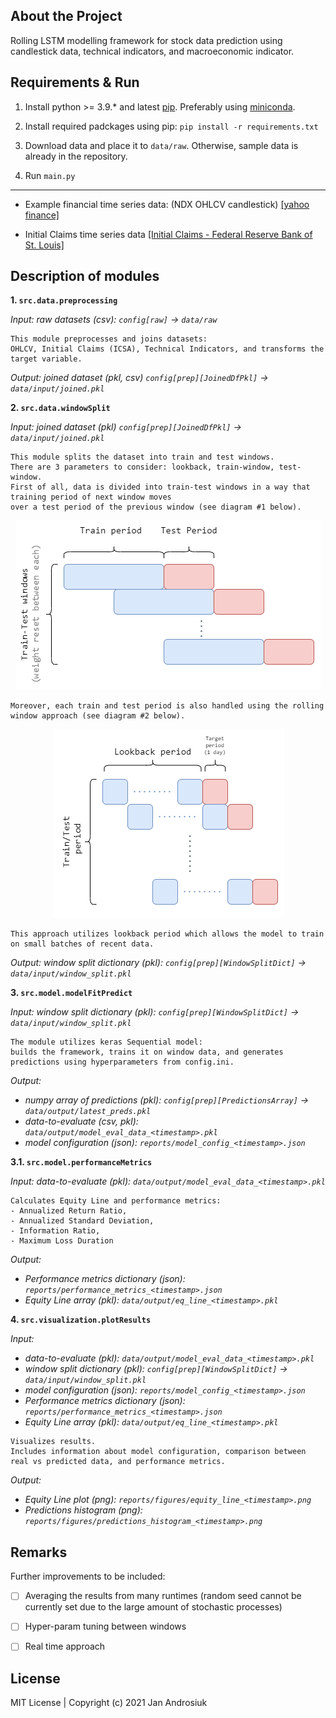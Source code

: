 ## About the Project
Rolling LSTM modelling framework for stock data prediction using candlestick data, technical indicators, and macroeconomic indicator.


## Requirements & Run
1. Install python >= 3.9.* and latest [pip](https://pip.pypa.io/en/stable/installation/). Preferably using [miniconda](https://conda.io/projects/conda/en/latest/user-guide/install/index.html).

2. Install required padckages using pip: `pip install -r requirements.txt`

3. Download data and place it to `data/raw`. Otherwise, sample data is already in the repository.

4. Run `main.py`

---

- Example financial time series data: (NDX OHLCV candlestick) [[yahoo finance]](https://finance.yahoo.com/quote/%5ENDX/history?p=%5ENDX)

- Initial Claims time series data [[Initial Claims - Federal Reserve Bank of St. Louis]](https://fred.stlouisfed.org/series/ICSA)


## Description of modules

**1. `src.data.preprocessing`**

*Input: raw datasets (csv): `config[raw]` -> `data/raw`*

    This module preprocesses and joins datasets: 
    OHLCV, Initial Claims (ICSA), Technical Indicators, and transforms the target variable. 

*Output: joined dataset (pkl, csv) `config[prep][JoinedDfPkl]` -> `data/input/joined.pkl`*


**2. `src.data.windowSplit`**

*Input: joined dataset (pkl) `config[prep][JoinedDfPkl]` -> `data/input/joined.pkl`*

    This module splits the dataset into train and test windows. 
    There are 3 parameters to consider: lookback, train-window, test-window.
    First of all, data is divided into train-test windows in a way that training period of next window moves 
    over a test period of the previous window (see diagram #1 below).
<p align="center">
<img src="references/train_test_windows_framed.png" alt="Windows-Train-Test-split"/>
</p>

    Moreover, each train and test period is also handled using the rolling window approach (see diagram #2 below).
<p align="center">
<img src="references/single_window_framed.png" alt="Windows-Train-Test-split"/>
</p>

    This approach utilizes lookback period which allows the model to train on small batches of recent data.

*Output: window split dictionary (pkl): `config[prep][WindowSplitDict]` -> `data/input/window_split.pkl`*

**3. `src.model.modelFitPredict`**

*Input: window split dictionary (pkl): `config[prep][WindowSplitDict]` -> `data/input/window_split.pkl`*

    The module utilizes keras Sequential model:
    builds the framework, trains it on window data, and generates predictions using hyperparameters from config.ini. 

*Output:* 
- *numpy array of predictions (pkl): `config[prep][PredictionsArray]` -> `data/output/latest_preds.pkl`*
- *data-to-evaluate (csv, pkl): `data/output/model_eval_data_<timestamp>.pkl`*
- *model configuration (json): `reports/model_config_<timestamp>.json`*


**3.1. `src.model.performanceMetrics`**

*Input: data-to-evaluate (pkl): `data/output/model_eval_data_<timestamp>.pkl`*

    Calculates Equity Line and performance metrics: 
    - Annualized Return Ratio, 
    - Annualized Standard Deviation, 
    - Information Ratio, 
    - Maximum Loss Duration

*Output:*
- *Performance metrics dictionary (json): `reports/performance_metrics_<timestamp>.json`*
- *Equity Line array (pkl): `data/output/eq_line_<timestamp>.pkl`*


**4. `src.visualization.plotResults`**

*Input:* 
- *data-to-evaluate (pkl): `data/output/model_eval_data_<timestamp>.pkl`*
- *window split dictionary (pkl): `config[prep][WindowSplitDict]` -> `data/input/window_split.pkl`*
- *model configuration (json): `reports/model_config_<timestamp>.json`*
- *Performance metrics dictionary (json): `reports/performance_metrics_<timestamp>.json`*
- *Equity Line array (pkl): `data/output/eq_line_<timestamp>.pkl`*
  
[comment]: <> (This is a comment, it will not be included)

    Visualizes results. 
    Includes information about model configuration, comparison between real vs predicted data, and performance metrics.

*Output:*
- *Equity Line plot (png): `reports/figures/equity_line_<timestamp>.png`*
- *Predictions histogram (png): `reports/figures/predictions_histogram_<timestamp>.png`*



## Remarks

Further improvements to be included:

- [ ] Averaging the results from many runtimes (random seed cannot be currently set due to the large amount of stochastic processes)

- [ ] Hyper-param tuning between windows

- [ ] Real time approach

  

## License

  

MIT License | Copyright (c) 2021 Jan Androsiuk
